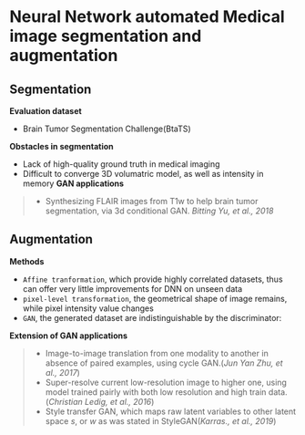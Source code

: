 # Neural Network automated Medical image segmentation and augmentation
## Segmentation
__Evaluation dataset__
* Brain Tumor Segmentation Challenge(BtaTS)

__Obstacles in segmentation__

* Lack of high-quality ground truth in medical imaging
* Difficult to converge 3D volumatric model, as well as intensity in memory
__GAN applications__
> * Synthesizing FLAIR images from T1w to help brain tumor segmentation, via 3d conditional GAN.<cite> Bitting Yu, et al., 2018</cite>
## Augmentation 
__Methods__
* `Affine tranformation`, which provide highly correlated datasets, thus can offer very little improvements for DNN on unseen data
* `pixel-level transformation`, the geometrical shape of image remains, while pixel intensity value changes   
* `GAN`, the generated dataset are indistinguishable by the discriminator:

__Extension of GAN applications__
> * Image-to-image translation from one modality to another in absence of paired examples, using cycle GAN.(<cite>Jun Yan Zhu, et al., 2017</cite>)
> * Super-resolve current low-resolution image to higher one, using model trained pairly with both low resolution and high train data.(<cite>Christian Ledig, et al., 2016</cite>)
> * Style transfer GAN, which maps raw latent variables to other latent space $s$, or $w$ as was stated in StyleGAN(<cite>Karras., et al., 2019</cite>) 



